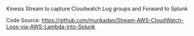 Kinesis Stream to capture Cloudwatch Log groups and Forward to Splunk

Code Source: https://github.com/murikadan/Stream-AWS-CloudWatch-Logs-via-AWS-Lambda-into-Splunk